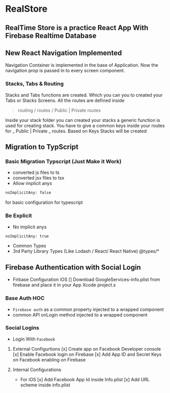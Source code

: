 # RealStore

## RealTime Store is a practice React App With Firebase Realtime Database

## New React Navigation Implemented

Navigation Container is implemented in the base of Application. Now the navigation prop is passed in to every screen component.

### Stacks, Tabs & Routing

Stacks and Tabs functions are created. Which you can you to created your Tabs or Stacks Screens. All the routes are defined inside

> routing / routes / Public | Private routes

Inside your stack folder you can created your stacks a generic function is used for creating stack. You have to give a common keys inside your routes for _ Public | Private _ routes. Based on Keys Stacks will be created

## Migration to TypScript

### Basic Migration Typscript (Just Make it Work)

- converted js files to ts
- converted jsx files to tsx
- Allow implicit anys

```bash
noImplicitAny: false
```

for basic configuration for typescript

### Be Explicit

- No implicit anys

```bash
noImplicitAny: true
```

- Common Types
- 3rd Party Library Types (Like Lodash / React/ React Native) @types/\*

## Firebase Authentication with Social Login

- Firbase Configuration iOS
  [] Download GoogleServices-info.plist from firebase and place it in your App Xcode project.s

### Base Auth HOC

- `Firebase auth` as a common property injected to a wrapped component
- common API onLogin method injected to a wrapped component

### Social Logins

- Login With `Facebook`

1. External Configurtions
   [x] Create app on Facebook Developer console
   [x] Enable Facebook login on Firebase
   [x] Add App ID and Secret Keys on Facebook enabling on Firebase

2. Internal Configurations
   - For iOS
     [x] Add Facebook App Id inside Info.plist
     [x] Add URL scheme inside info.plist
